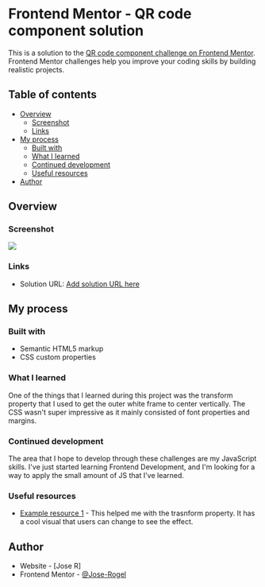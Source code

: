 # Frontend Mentor - QR code component solution

This is a solution to the [QR code component challenge on Frontend Mentor](https://www.frontendmentor.io/challenges/qr-code-component-iux_sIO_H). Frontend Mentor challenges help you improve your coding skills by building realistic projects. 

## Table of contents

- [Overview](#overview)
  - [Screenshot](#screenshot)
  - [Links](#links)
- [My process](#my-process)
  - [Built with](#built-with)
  - [What I learned](#what-i-learned)
  - [Continued development](#continued-development)
  - [Useful resources](#useful-resources)
- [Author](#author)


## Overview

### Screenshot

![](./images/solution.png)

### Links

- Solution URL: [Add solution URL here](https://jose-rogel.github.io/Frontend-Mentor-QR-Code-Challenge/)


## My process

### Built with

- Semantic HTML5 markup
- CSS custom properties

### What I learned

One of the things that I learned during this project was the transform property that I used to get the outer white frame to center vertically. 
The CSS wasn't super impressive as it mainly consisted of font properties and margins. 

### Continued development

The area that I hope to develop through these challenges are my JavaScript skills. I've just started learning Frontend Development, and I'm looking for a way to apply
the small amount of JS that I've learned.

### Useful resources

- [Example resource 1](https://developer.mozilla.org/en-US/docs/Web/CSS/transform) - This helped me with the trasnform property. It has a cool visual that users can change to see the effect.

## Author

- Website - [Jose R]
- Frontend Mentor - [@Jose-Rogel](https://www.frontendmentor.io/profile/Jose-Rogel)
